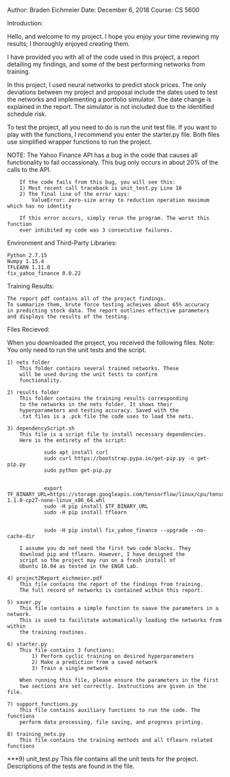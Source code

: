 Author: Braden Eichmeier
Date: December 6, 2018
Course: CS 5600


Introduction:

Hello, and welcome to my project. 
I hope you enjoy your time reviewing my results; 
I thoroughly enjoyed creating them.

I have provided you with all of the code used in this project,
a report detailing my findings, and some of the best performing
networks from training.

In this project, I used neural networks to predict stock prices.
The only deviations between my project and proposal include the
dates used to test the networks and implementing a portfolio
simulator. The date change is explained in the report. The 
simulator is not included due to the identified schedule risk.

To test the project, all you need to do is run the unit test file.
If you want to play with the functions, I recommend you enter the 
starter.py file. Both files use simplified wrapper functions to 
run the project.

NOTE:   The Yahoo Finance API has a bug in the code that causes
        all functionality to fail occassionaly. This bug only 
        occurs in about 20% of the calls to the API.

        If the code fails from this bug, you will see this:
        1) Most recent call traceback is unit_test.py Line 16
        2) The final line of the error says:
            ValueError: zero-size array to reduction operation maximum which has no identity

        If this error occurs, simply rerun the program. The worst this function
        ever inhibited my code was 3 consecutive failures. 

Environment and Third-Party Libraries:

    Python 2.7.15
    Numpy 1.15.4
    TFLEARN 1.11.0
    fix_yahoo_finance 0.0.22

Training Results:

    The report pdf contains all of the project findings.
    To summarize them, brute force testing acheives about 65% accuracy
    in predicting stock data. The report outlines effective parameters
    and displays the results of the testing.

Files Recieved:

When you downloaded the project, you received the following files.
Note: You only need to run the unit tests and the script.

    1) nets folder
        This folder contains several trained networks. These
        will be used during the unit tests to confirm
        functionality.

    2) results folder
        This folder contains the training results corresponding
        to the networks in the nets folder. It shows their 
        hyperparameters and testing accuracy. Saved with the 
        .txt files is a .pck file the code uses to load the nets.

    3) dependencyScript.sh
        This file is a script file to install necessary dependencies.
        Here is the entirety of the script:

                sudo apt install curl
                sudo curl https://bootstrap.pypa.io/get-pip.py -o get-pip.py
                sudo python get-pip.py
                     
                
                export TF_BINARY_URL=https://storage.googleapis.com/tensorflow/linux/cpu/tensorflow-1.1.0-cp27-none-linux_x86_64.whl
                sudo -H pip install $TF_BINARY_URL
                sudo -H pip install tflearn
                
                
                sudo -H pip install fix_yahoo_finance --upgrade --no-cache-dir
        
        I assume you do not need the first two code blocks. They
        download pip and tflearn. However, I have designed the
        script so the project may run on a fresh install of
        Ubuntu 16.04 as tested in the ENGR Lab.

    4) project2Report_eichmeier.pdf
        This file contains the report of the findings from training.
        The full record of networks is contained within this report.

    5) saver.py
        This file contains a simple function to saave the parameters in a network.
        This is used to facilitate automatically loading the networks from within
        the training routines.

    6) starter.py
        This file contains 3 functions:
            1) Perform cyclic training on desired hyperparameters
            2) Make a prediction from a saved network
            3) Train a single network

        When running this file, please ensure the parameters in the first
        two sections are set correctly. Instructions are given in the file.

    7) support_functions.py
        This file contains auxiliary functions to run the code. The functions
        perform data processing, file saving, and progress printing.
    
    8) training_nets.py
        This file contains the training methods and all tflearn related functions

 ***9) unit_test.py
        This file contains all the unit tests for the project. Descriptions of the 
        tests are found in the file.
